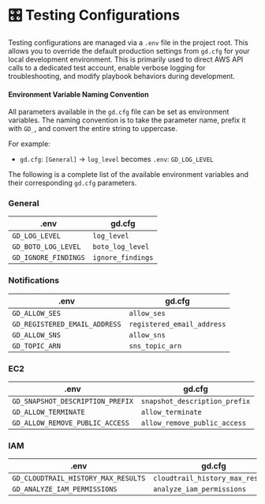 # 🎛️ Testing Configurations

Testing configurations are managed via a `.env` file in the project root. This allows you to override the default production settings from `gd.cfg` for your local development environment. This is primarily used to direct AWS API calls to a dedicated test account, enable verbose logging for troubleshooting, and modify playbook behaviors during development.

#### Environment Variable Naming Convention

All parameters available in the `gd.cfg` file can be set as environment variables. The naming convention is to take the parameter name, prefix it with `GD_`, and convert the entire string to uppercase.

For example:

* `gd.cfg`: `[General]` -> `log_level` becomes `.env`: `GD_LOG_LEVEL`

The following is a complete list of the available environment variables and their corresponding `gd.cfg` parameters.

### General

| .env                 | gd.cfg            |
| -------------------- | ----------------- |
| `GD_LOG_LEVEL`       | `log_level`       |
| `GD_BOTO_LOG_LEVEL`  | `boto_log_level`  |
| `GD_IGNORE_FINDINGS` | `ignore_findings` |

### Notifications

| .env                          | gd.cfg                     |
| ----------------------------- | -------------------------- |
| `GD_ALLOW_SES`                | `allow_ses`                |
| `GD_REGISTERED_EMAIL_ADDRESS` | `registered_email_address` |
| `GD_ALLOW_SNS`                | `allow_sns`                |
| `GD_TOPIC_ARN`                | `sns_topic_arn`            |

### EC2

| .env                             | gd.cfg                        |
| -------------------------------- | ----------------------------- |
| `GD_SNAPSHOT_DESCRIPTION_PREFIX` | `snapshot_description_prefix` |
| `GD_ALLOW_TERMINATE`             | `allow_terminate`             |
| `GD_ALLOW_REMOVE_PUBLIC_ACCESS`  | `allow_remove_public_access`  |

### IAM

| .env                                | gd.cfg                           |
| ----------------------------------- | -------------------------------- |
| `GD_CLOUDTRAIL_HISTORY_MAX_RESULTS` | `cloudtrail_history_max_results` |
| `GD_ANALYZE_IAM_PERMISSIONS`        | `analyze_iam_permissions`        |